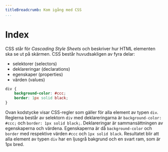 ```yaml
---
titleBreadcrumb: Kom igång med CSS
...
```

Index
===============================

CSS står för *Cascading Style Sheets* och beskriver hur HTML elementen ska se ut på skärmen. CSS består huvudsakligen av fyra delar:  

* selektorer (selectors)
* deklareringar (declarations)
* egenskaper (properties)
* värden (values)

```css
div {
    background-color: #ccc;
    border: 1px solid black;
}
```

Ovan kodstycke visar CSS-regler som gäller för alla element av typen `div`. Reglerna består av selektorn `div` med deklareringarna är `background-color: #ccc;` och `border: 1px solid black;`. Deklareringar är sammansättningen av egenskaperna och värdena. Egenskaperna är då `background-color` och `border` med respektive värden `#ccc` och `1px solid black`. Resultatet blir att alla element av typen `div` har en ljusgrå bakgrund och en svart ram, som är 1px bred.
